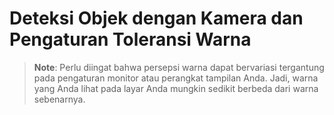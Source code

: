# Deteksi Objek dengan Kamera dan Pengaturan Toleransi Warna

> **Note**: Perlu diingat bahwa persepsi warna dapat bervariasi tergantung pada pengaturan monitor atau perangkat tampilan Anda. Jadi, warna yang Anda lihat pada layar Anda mungkin sedikit berbeda dari warna sebenarnya.

